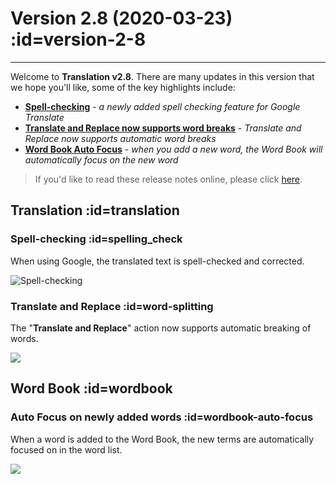 # Version 2.8 (2020-03-23) :id=version-2-8

---

Welcome to **Translation v2.8**. There are many updates in this version that we hope you'll like, some of the key highlights include:

- [**Spell-checking**](#spelling_check) - _a newly added spell checking feature for Google Translate_
- [**Translate and Replace now supports word breaks**](#word-splitting) - _Translate and Replace now supports automatic word breaks_
- [**Word Book Auto Focus**](#wordbook-auto-focus) - _when you add a new word, the Word Book will automatically focus on the new word_

> If you'd like to read these release notes online, please click [here](#/ko/updates ':ignore :target=_blank').

## Translation :id=translation
### Spell-checking :id=spelling_check

When using Google, the translated text is spell-checked and corrected.

![Spell-checking](/updates/img/v2_8/spelling_check.gif)

### Translate and Replace :id=word-splitting

The "**Translate and Replace**" action now supports automatic breaking of words.

![](/updates/img/v2_8/tar.gif)

## Word Book :id=wordbook
### Auto Focus on newly added words :id=wordbook-auto-focus

When a word is added to the Word Book, the new terms are automatically focused on in the word list.

![](/updates/img/v2_8/wordbook.gif)